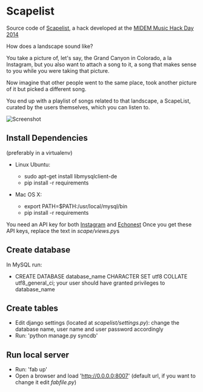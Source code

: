 Scapelist
======

Source code of [Scapelist](https://www.hackerleague.org/hackathons/midem-music-hack-day-2014/hacks/scapelist), a hack developed at the [MIDEM Music Hack Day 2014](http://new.musichackday.org/2014/cannes/)

How does a landscape sound like?

You take a picture of, let's say, the Grand Canyon in Colorado, a la Instagram, but you also want to attach a song to it, a song that makes sense to you while you were taking that picture.

Now imagine that other people went to the same place, took another picture of it but picked a different song.

You end up with a playlist of songs related to that landscape, a ScapeList, curated by the users themselves, which you can listen to.

![Screenshot](http://s27.postimg.org/5bkyw205v/screenshot1.png "Screenshot")

Install Dependencies
------

(preferably in a virtualenv)

* Linux Ubuntu:
  * sudo apt-get install libmysqlclient-de
  * pip install -r requirements

* Mac OS X:
  * export PATH=$PATH:/usr/local/mysql/bin
  * pip install -r requirements
  
You need an API key for both [Instagram](http://instagram.com/developer/) and [Echonest](https://developer.echonest.com/account/register)
Once you get these API keys, replace the text in *scape/views.py*s

Create database
------

In MySQL run:
* CREATE DATABASE database_name CHARACTER SET utf8 COLLATE utf8_general_ci;
  your user should have granted privileges to database_name

Create tables
------

* Edit django settings (located at *scapelist/settings.py*): change the database name, user name and user password accordingly
* Run: 'python manage.py syncdb'

Run local server
------

* Run: 'fab up'
* Open a browser and load 'http://0.0.0.0:8007' (default url, if you want to change it edit *fabfile.py*)

